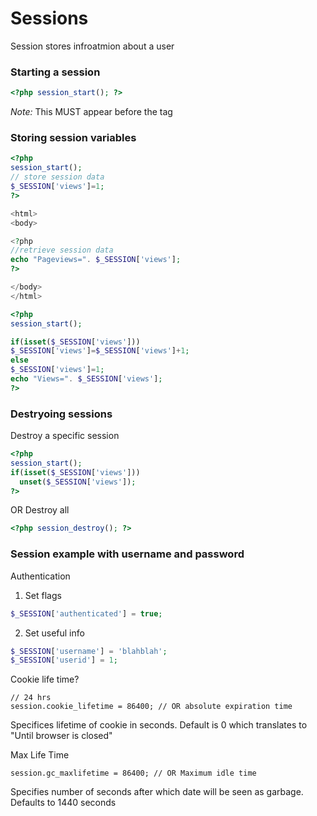 # Sessions

Session stores infroatmion about a user

### Starting a session

```php
<?php session_start(); ?>
```

*Note:* This MUST appear before the <html> tag

### Storing session variables

```php
<?php
session_start();
// store session data
$_SESSION['views']=1;
?>

<html>
<body>

<?php
//retrieve session data
echo "Pageviews=". $_SESSION['views'];
?>

</body>
</html>
```

```php
<?php
session_start();

if(isset($_SESSION['views']))
$_SESSION['views']=$_SESSION['views']+1;
else
$_SESSION['views']=1;
echo "Views=". $_SESSION['views'];
?>
```

### Destryoing sessions

Destroy a specific session

```php
<?php
session_start();
if(isset($_SESSION['views']))
  unset($_SESSION['views']);
?>
```

OR Destroy all

```php
<?php session_destroy(); ?>
```

### Session example with username and password

Authentication

1. Set flags

```php
$_SESSION['authenticated'] = true;
```

2. Set useful info

```php
$_SESSION['username'] = 'blahblah';
$_SESSION['userid'] = 1;
```

Cookie life time?

```
// 24 hrs
session.cookie_lifetime = 86400; // OR absolute expiration time
```
Specifices lifetime of cookie in seconds. Default is 0 which translates to "Until browser is closed"

Max Life Time
```
session.gc_maxlifetime = 86400; // OR Maximum idle time
```
Specifies number of seconds after which date will be seen as garbage. Defaults to 1440 seconds

